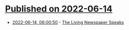 # [Published on 2022-06-14](index.md)

* [2022-06-14, 06:00:50](https://news.ycombinator.com/item?id=31735235) - [The Living Newspaper Speaks](https://daily.jstor.org/the-living-newspaper-speaks/)
